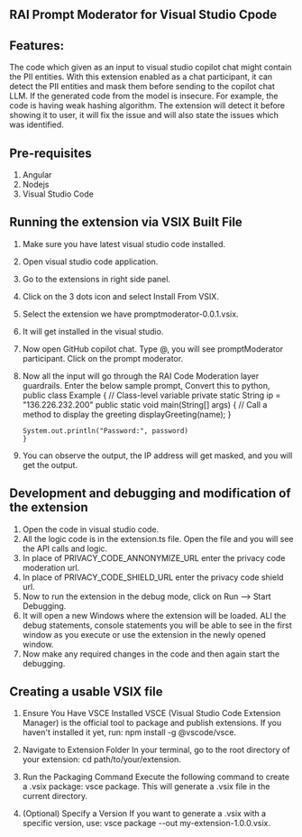 ## RAI Prompt Moderator for Visual Studio Cpode

## Features:
The code which given as an input to visual studio copilot chat might contain the PII entities. With this extension enabled as a chat participant, it can detect the PII entities and mask them before sending to the copilot chat LLM.
If the generated code from the model is insecure. For example, the code is having weak hashing algorithm. The extension will detect it before showing it to user, it will fix the issue and will also state the issues which was identified.

## Pre-requisites
1. Angular
2. Nodejs
3. Visual Studio Code

## Running the extension via VSIX Built File

1. Make sure you have latest visual studio code installed.
2.	Open visual studio code application.
3.	Go to the extensions in right side panel.
4.	Click on the 3 dots icon and select Install From VSIX.
5.	Select the extension we have promptmoderator-0.0.1.vsix.
6.	It will get installed in the visual studio.
7.	Now open GitHub copilot chat. Type @, you will see promptModerator participant. Click on the prompt moderator.
8.	Now all the input will go through the RAI Code Moderation layer guardrails.
        Enter the below sample prompt,
        Convert this to python, 
        public class Example {
            // Class-level variable
            private static String ip = "136.226.232.200"
            public static void main(String[] args) {
                // Call a method to display the greeting
                displayGreeting(name);
        }

        System.out.println("Password:", password)
        }
8.	You can observe the output, the IP address will get masked, and you will get the output.

## Development and debugging and modification of the extension

1. Open the code in visual studio code.
2. All the logic code is in the extension.ts file. Open the file and you will see the API calls and logic. 
3. In place of PRIVACY_CODE_ANNONYMIZE_URL enter the privacy code moderation url.
4. In place of PRIVACY_CODE_SHIELD_URL enter the privacy code shield url.
5. Now to run the extension in the debug mode, click on Run --> Start Debugging. 
6. It will open a new Windows where the extension will be loaded. ALl the debug statements, console statements you will be able to see in the first window as you execute or use the extension in the newly opened window. 
7. Now make any required changes in the code and then again start the debugging.

## Creating a usable VSIX file

1. Ensure You Have VSCE Installed
VSCE (Visual Studio Code Extension Manager) is the official tool to package and publish extensions.
If you haven't installed it yet, run: npm install -g @vscode/vsce.

2. Navigate to Extension Folder
In your terminal, go to the root directory of your extension: cd path/to/your/extension.

3. Run the Packaging Command
Execute the following command to create a .vsix package: vsce package. This will generate a .vsix file in the current directory.

4. (Optional) Specify a Version
If you want to generate a .vsix with a specific version, use: vsce package --out my-extension-1.0.0.vsix.



